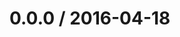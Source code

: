 <!--remark setext-->

<!--lint disable no-multiple-toplevel-headings -->

0.0.0 / 2016-04-18
==================
